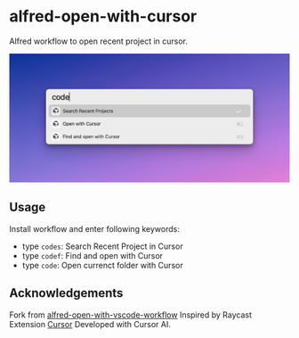 # alfred-open-with-cursor

Alfred workflow to open recent project in cursor.

![screenshot](screenshot_cursor.png)

## Usage

Install workflow and enter following keywords:

- type `codes`: Search Recent Project in Cursor
- type `codef`: Find and open with Cursor
- type `code`: Open currenct folder with Cursor


## Acknowledgements

Fork from [alfred-open-with-vscode-workflow](https://github.com/alexchantastic/alfred-open-with-vscode-workflow)
Inspired by Raycast Extension [Cursor](https://www.raycast.com/degouville/cursor-recent-projects) 
Developed with Cursor AI.
